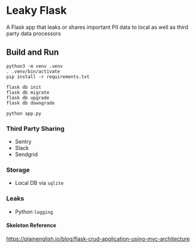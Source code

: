 # Leaky Flask

A Flask app that leaks or shares important PII data to local as well as third party data processors

## Build and Run

```
python3 -m venv .venv
. .venv/bin/activate
pip install -r requirements.txt

flask db init 
flask db migrate 
flask db upgrade 
flask db downgrade 

python app.py
```


### Third Party Sharing
 - Sentry
 - Slack
 - Sendgrid

### Storage
 - Local DB via `sqlite`

### Leaks
 - Python `logging`

#### Skeleton Reference
https://plainenglish.io/blog/flask-crud-application-using-mvc-architecture

